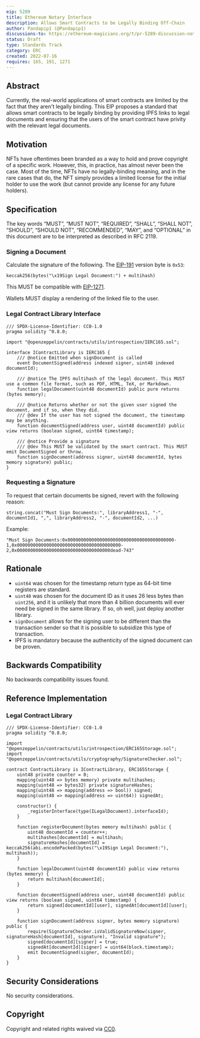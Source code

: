 ```yaml
---
eip: 5289
title: Ethereum Notary Interface
description: Allows Smart Contracts to be Legally Binding Off-Chain
author: Pandapip1 (@Pandapip1)
discussions-to: https://ethereum-magicians.org/t/pr-5289-discussion-notary-interface/9980
status: Draft
type: Standards Track
category: ERC
created: 2022-07-16
requires: 165, 191, 1271
---
```


## Abstract

Currently, the real-world applications of smart contracts are limited by the fact that they aren't legally binding. This EIP proposes a standard that allows smart contracts to be legally binding by providing IPFS links to legal documents and ensuring that the users of the smart contract have privity with the relevant legal documents.

## Motivation

NFTs have oftentimes been branded as a way to hold and prove copyright of a specific work. However, this, in practice, has almost never been the case. Most of the time, NFTs have no legally-binding meaning, and in the rare cases that do, the NFT simply provides a limited license for the initial holder to use the work (but cannot provide any license for any future holders).

## Specification

The key words “MUST”, “MUST NOT”, “REQUIRED”, “SHALL”, “SHALL NOT”, “SHOULD”, “SHOULD NOT”, “RECOMMENDED”, “MAY”, and “OPTIONAL” in this document are to be interpreted as described in RFC 2119.

### Signing a Document

Calculate the signature of the following. The [EIP-191](./eip-191) version byte is `0x53`:

```solidity
keccak256(bytes("\x19Sign Legal Document:") + multihash)
```

This MUST be compatible with [EIP-1271](./eip-1271.md).

Wallets MUST display a rendering of the linked file to the user.

### Legal Contract Library Interface

```solidity
/// SPDX-License-Identifier: CC0-1.0
pragma solidity ^0.8.0;

import "@openzeppelin/contracts/utils/introspection/IERC165.sol";

interface IContractLibrary is IERC165 {
    /// @notice Emitted when signDocument is called
    event DocumentSigned(address indexed signer, uint48 indexed documentId);
    
    /// @notice The IPFS multihash of the legal document. This MUST use a common file format, such as PDF, HTML, TeX, or Markdown.
    function legalDocument(uint48 documentId) public pure returns (bytes memory);
    
    /// @notice Returns whether or not the given user signed the document, and if so, when they did.
    /// @dev If the user has not signed the document, the timestamp may be anything.
    function documentSigned(address user, uint48 documentId) public view returns (boolean signed, uint64 timestamp);

    /// @notice Provide a signature
    /// @dev This MUST be validated by the smart contract. This MUST emit DocumentSigned or throw.
    function signDocument(address signer, uint48 documentId, bytes memory signature) public;
}
```

### Requesting a Signature

To request that certain documents be signed, revert with the following reason:

```solidity
string.concat("Must Sign Documents:", libraryAddress1, "-", documentId1, ",", libraryAddress2, "-", documentId2, ...)
```

Example:

```solidity
"Must Sign Documents:0x0000000000000000000000000000000000000000-1,0x000000000000000000000000000000000000000-2,0x00000000000000000000000000000000000dead-743"
```

## Rationale

- `uint64` was chosen for the timestamp return type as 64-bit time registers are standard.
- `uint48` was chosen for the document ID as it uses 26 less bytes than `uint256`, and it is unlikely that more than 4 billion documents will ever need be signed in the same library. If so, oh well, just deploy another library.
- `signDocument` allows for the signing user to be different than the transaction sender so that it is possible to subsidize this type of transaction.
- IPFS is mandatory because the authenticity of the signed document can be proven.

## Backwards Compatibility

No backwards compatibility issues found.

## Reference Implementation

### Legal Contract Library

```solidity
/// SPDX-License-Identifier: CC0-1.0
pragma solidity ^0.8.0;

import "@openzeppelin/contracts/utils/introspection/ERC165Storage.sol";
import "@openzeppelin/contracts/utils/cryptography/SignatureChecker.sol";

contract ContractLibrary is IContractLibrary, ERC165Storage {
    uint48 private counter = 0;
    mapping(uint48 => bytes memory) private multihashes;
    mapping(uint48 => bytes32) private signatureHashes;
    mapping(uint48 => mapping(address => bool)) signed;
    mapping(uint48 => mapping(address => uint64)) signedAt;

    constructor() {
        _registerInterface(type(ILegalDocument).interfaceId);
    }

    function registerDocument(bytes memory multihash) public {
        uint48 documentId = counter++;
        multihashes[documentId] = multihash;
        signatureHashes[documentId] = keccak256(abi.encodePacked(bytes("\x19Sign Legal Document:"), multihash));
    }

    function legalDocument(uint48 documentId) public view returns (bytes memory) {
        return multihash[documentId];
    }

    function documentSigned(address user, uint48 documentId) public view returns (boolean signed, uint64 timestamp) {
        return signed[documentId][user], signedAt[documentId][user];
    }

    function signDocument(address signer, bytes memory signature) public {
        require(SignatureChecker.isValidSignatureNow(signer, signatureHash[documentId], signature), "Invalid signature");
        signed[documentId][signer] = true;
        signedAt[documentId][signer] = uint64(block.timestamp);
        emit DocumentSigned(signer, documentId);
    }
}
```

## Security Considerations

No security considerations.

## Copyright

Copyright and related rights waived via [CC0](../LICENSE.md).
